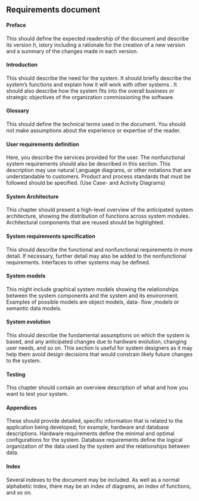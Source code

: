 ## Requirements document

#### Preface
This should define the expected readership of the document and describe
its version h, istory including a rationale for the creation of a new version
and a summary of the changes made in each version.

#### Introduction
This should describe the need for the system. It should briefly describe the
system’s functions and explain how it will work with other systems . It
should also describe how the system fits into the overall business or
strategic objectives of the organization commissioning the software.

#### Glossary 
This should define the technical terms used in the document. You should
not make assumptions about the experience or expertise of the reader.

#### User requirements definition
Here, you describe the services provided for the user. The nonfunctional
system requirements should also be described in this section. This
description may use natural l,anguage diagrams, or other notations that are
understandable to customers. Product and process standards that must be
followed should be specified. (Use Case- and Activity Diagrams)

#### System Architecture
This chapter should present a high-level overview of the anticipated system
architecture, showing the distribution of functions across system modules.
Architectural components that are reused should be highlighted.

#### System requirements specification
This should describe the functional and nonfunctional requirements in more detail.
If necessary, further detail may also be added to the nonfunctional requirements.
Interfaces to other systems may be defined.

#### System models
This might include graphical system models showing the relationships between
the system components and the system and its environment. Examples of
possible models are object models, data- flow ,models or semantic data models.

#### System evolution
This should describe the fundamental assumptions on which the system is based,
and any anticipated changes due to hardware evolution, changing user needs,
and so on. This section is useful for system designers as it may help them avoid
design decisions that would constrain likely future changes to the system.

#### Testing
This chapter should contain an overview description of what and how you want to
test your system.

#### Appendices
These should provide detailed, specific information that is related to the
application being developed; for example, hardware and database descriptions.
Hardware requirements define the minimal and optimal configurations for the
system. Database requirements define the logical organization of the data used
by the system and the relationships between data.

#### Index
Several indexes to the document may be included. As well as a normal alphabetic
index, there may be an index of diagrams, an index of functions, and so on.